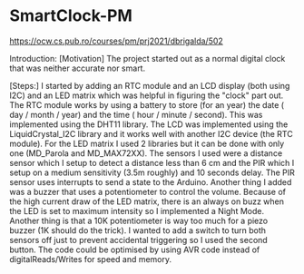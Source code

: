 # SmartClock-PM


https://ocw.cs.pub.ro/courses/pm/prj2021/dbrigalda/502

Introduction:
  [Motivation]
  The project started out as a normal digital clock that was neither accurate nor smart. 
  
  [Steps:]
  I started by adding an RTC module and an LCD display (both using I2C) and an LED matrix which was helpful in figuring the "clock" part out. The RTC module works by using a battery to store (for an year) the date ( day / month / year) and the time ( hour / minute / second). This was implemented using the DHT11 library. The LCD was implemented using the LiquidCrystal_I2C library and it works well with another I2C device (the RTC module). For the LED matrix I used 2 libraries but it can be done with only one (MD_Parola and MD_MAX72XX). 
  The sensors I used were a distance sensor which I setup to detect a distance less than 6 cm and the PIR which I setup on a medium sensitivity (3.5m roughly) and 10 seconds delay.
  The PIR sensor uses interrupts to send a state to the Arduino.
  Another thing I added was a buzzer that uses a potentiometer to control the volume. Because of the high current draw of the LED matrix, there is an always on buzz when the LED is set to maximum intensity so I implemented a Night Mode. Another thing is that a 10K potentiometer is way too much for a piezo buzzer (1K should do the trick).
  I wanted to add a switch to turn both sensors off just to prevent accidental triggering so I used the second button. 
  The code could be optimised by using AVR code instead of digitalReads/Writes for speed and memory. 
